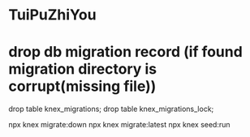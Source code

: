 # TuiPuZhiYou

# drop db migration record (if found migration directory is corrupt(missing file))
drop table knex_migrations;
drop table knex_migrations_lock;

npx knex migrate:down
npx knex migrate:latest
npx knex seed:run